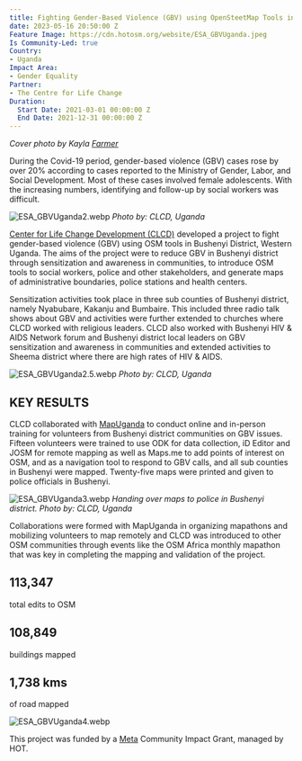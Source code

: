 ```yaml
---
title: Fighting Gender-Based Violence (GBV) using OpenSteetMap Tools in Western Uganda
date: 2023-05-16 20:50:00 Z
Feature Image: https://cdn.hotosm.org/website/ESA_GBVUganda.jpeg
Is Community-Led: true
Country:
- Uganda
Impact Area:
- Gender Equality
Partner:
- The Centre for Life Change
Duration:
  Start Date: 2021-03-01 00:00:00 Z
  End Date: 2021-12-31 00:00:00 Z
---
```


*Cover photo by Kayla [Farmer](https://unsplash.com/@imagesbykayla?utm_source=shorthand_production&utm_medium=referral)*

During the Covid-19 period, gender-based violence (GBV) cases rose by over 20% according to cases reported to the Ministry of Gender, Labor, and Social Development. Most of these cases involved female adolescents. With the increasing numbers, identifying and follow-up by social workers was difficult.

![ESA_GBVUganda2.webp](https://cdn.hotosm.org/website/ESA_GBVUganda2.webp)
*Photo by: CLCD, Uganda*

<a href="https://www.facebook.com/centerforlifechangedevelopement/">Center for Life Change Development (CLCD)</a> developed a project to fight gender-based violence (GBV) using OSM tools in Bushenyi District, Western Uganda. The aims of the project were to reduce GBV in Bushenyi district through sensitization and awareness in communities, to introduce OSM tools to social workers, police and other stakeholders, and generate maps of administrative boundaries, police stations and health centers.

Sensitization activities took place in three sub counties of Bushenyi district, namely Nyabubare, Kakanju and Bumbaire. This included three radio talk shows about GBV and activities were further extended to churches where CLCD worked with religious leaders. CLCD also worked with Bushenyi HIV & AIDS Network forum and Bushenyi district local leaders on GBV sensitization and awareness in communities and extended activities to Sheema district where there are high rates of HIV & AIDS.

![ESA_GBVUganda2.5.webp](https://cdn.hotosm.org/website/ESA_GBVUganda2.5.webp)
*Photo by: CLCD, Uganda*


<h2>KEY RESULTS</h2>

CLCD collaborated with <a href="https://mapuganda.org/">MapUganda</a> to conduct online and in-person training for volunteers from Bushenyi district communities on GBV issues. Fifteen volunteers were trained to use ODK for data collection, iD Editor and JOSM for remote mapping as well as Maps.me to add points of interest on OSM, and as a navigation tool to respond to GBV calls, and all sub counties in Bushenyi were mapped. Twenty-five maps were printed and given to police officials in Bushenyi.

![ESA_GBVUganda3.webp](https://cdn.hotosm.org/website/ESA_GBVUganda3.webp)
*Handing over maps to police in Bushenyi district. Photo by: CLCD, Uganda*

Collaborations were formed with MapUganda in organizing mapathons and mobilizing volunteers to map remotely and CLCD was introduced to other OSM communities through events like the OSM Africa monthly mapathon that was key in completing the mapping and validation of the project.

<h2>113,347</h2> total edits to OSM
<h2>108,849</h2> buildings mapped
<h2>1,738 kms</h2> of road mapped

![ESA_GBVUganda4.webp](https://cdn.hotosm.org/website/ESA_GBVUganda4.webp)

This project was funded by a [Meta](https://www.meta.com/) Community Impact Grant, managed by HOT.